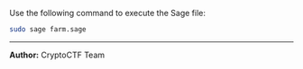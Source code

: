 
Use the following command to execute the Sage file:

```bash
sudo sage farm.sage
```
---
**Author:** CryptoCTF Team
